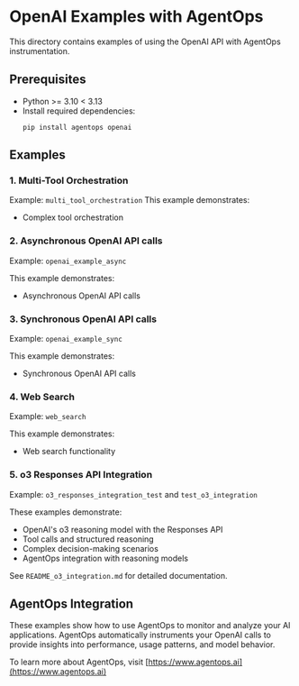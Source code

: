 # OpenAI Examples with AgentOps

This directory contains examples of using the OpenAI API with AgentOps instrumentation.

## Prerequisites

- Python >= 3.10 < 3.13
- Install required dependencies:
  ```
  pip install agentops openai
  ```

## Examples

### 1. Multi-Tool Orchestration

Example: `multi_tool_orchestration`
This example demonstrates:
- Complex tool orchestration

### 2. Asynchronous OpenAI API calls

Example: `openai_example_async`

This example demonstrates:
- Asynchronous OpenAI API calls

### 3. Synchronous OpenAI API calls

Example: `openai_example_sync`

This example demonstrates:
- Synchronous OpenAI API calls

### 4. Web Search

Example: `web_search`

This example demonstrates:
- Web search functionality

### 5. o3 Responses API Integration

Example: `o3_responses_integration_test` and `test_o3_integration`

These examples demonstrate:
- OpenAI's o3 reasoning model with the Responses API
- Tool calls and structured reasoning
- Complex decision-making scenarios
- AgentOps integration with reasoning models

See `README_o3_integration.md` for detailed documentation.

## AgentOps Integration

These examples show how to use AgentOps to monitor and analyze your AI applications. AgentOps automatically instruments your OpenAI calls to provide insights into performance, usage patterns, and model behavior.

To learn more about AgentOps, visit [https://www.agentops.ai](https://www.agentops.ai)
